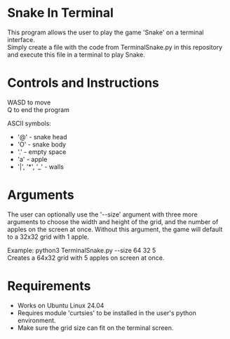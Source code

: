 # Snake In Terminal
This program allows the user to play the game 'Snake' on a terminal interface. <br>
Simply create a file with the code from TerminalSnake.py in this repository and execute this file in a terminal to play Snake.

# Controls and Instructions
WASD to move <br>
Q to end the program

ASCII symbols: <br>
- '@' - snake head <br>
- 'O' - snake body <br>
- '.' - empty space <br>
- 'a' - apple <br>
- '|', '*', '_' - walls <br>

# Arguments
The user can optionally use the '--size' argument with three more arguments to choose the width and height of the grid, and the number of apples on the screen at once. Without this argument, the game will default to a 32x32 grid with 1 apple.

Example: python3 TerminalSnake.py --size 64 32 5 <br>
Creates a 64x32 grid with 5 apples on screen at once.

# Requirements
- Works on Ubuntu Linux 24.04 <br>
- Requires module 'curtsies' to be installed in the user's python environment.
- Make sure the grid size can fit on the terminal screen.
